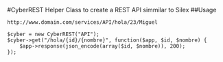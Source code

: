 #CyberREST
Helper Class to create a REST API simmilar to Silex
##Usage
```
http://www.domain.com/services/API/hola/23/Miguel
```
```
$cyber = new CyberREST("API");
$cyber->get("/hola/{id}/{nombre}", function($app, $id, $nombre) {
	$app->response(json_encode(array($id, $nombre)), 200);
});
```
